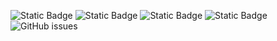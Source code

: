 ![Static Badge](https://img.shields.io/badge/blacklists-60-000000) ![Static Badge](https://img.shields.io/badge/blacklisted-2928309-cc0000) ![Static Badge](https://img.shields.io/badge/whitelisted-2244-00CC00) ![Static Badge](https://img.shields.io/badge/streaming_blacklist-28107-000000) ![GitHub issues](https://img.shields.io/github/issues/fabriziosalmi/blacklists)
